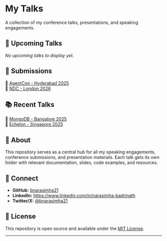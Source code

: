 # My Talks

A collection of my conference talks, presentations, and speaking engagements.

## 🎤 Upcoming Talks

*No upcoming talks to display yet.*

## 📝 Submissions

📄 [AgentCon - Hyderabad 2025](./AgentCon-Hyderabad-2025/submission.md)  
📄 [NDC - London 2026](./NDC-London-2026/submission.md)

## 📚 Recent Talks

📄 [MongoDB - Bangalore 2025](./MongoDB-Bangalore-2025/submission.md)  
📄 [Echelon - Singapore 2025](./Echelon-Singapore-2025/submission.md)

## 📝 About

This repository serves as a central hub for all my speaking engagements, conference submissions, and presentation materials. Each talk gets its own folder with relevant documentation, slides, code examples, and resources.

## 🔗 Connect

- **GitHub:** [bnarasimha21](https://github.com/bnarasimha21)
- **LinkedIn:** https://www.linkedin.com/in/narasimha-badrinath
- **Twitter/X:** [@bnarasimha21](https://x.com/bnarasimha21)

## 📄 License

This repository is open source and available under the [MIT License](LICENSE).

---
